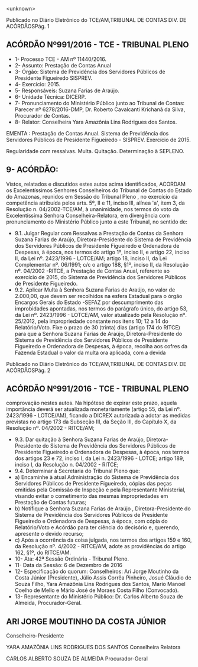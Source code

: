 &lt;unknown&gt;

Publicado  no  Diário Eletrônico do TCE/AM,TRIBUNAL DE CONTAS DIV. DE  ACÓRDÃOSPág. 1

## ACÓRDÃO Nº991/2016 - TCE - TRIBUNAL PLENO

- 1- Processo TCE - AM nº 11440/2016.
- 2- Assunto: Prestação de Contas Anual
- 3- Órgão: Sistema de Previdência  dos Servidores Públicos de Presidente Figueiredo  SISPREV.
- 4- Exercício: 2015.
- 5- Responsáveis: Suzana Farias de Araújo.
- 6- Unidade Técnica: DICERP.
- 7- Pronunciamento  do Ministério  Público  junto  ao Tribunal  de Contas: Parecer  nº 6278/2016-DMP, Dr. Roberto Cavalcanti Krichanã da Silva, Procurador de Contas.
- 8- Relator: Conselheira Yara Amazônia Lins Rodrigues dos Santos.

EMENTA :  Prestação de Contas  Anual. Sistema de Previdência dos Servidores Públicos de Presidente Figueiredo - SISPREV. Exercício de 2015.

Regularidade com ressalvas. Multa. Quitação. Determinação à SEPLENO.

## 9- ACÓRDÃO:

Vistos, relatados e discutidos estes autos acima identificados, ACORDAM os Excelentíssimos Senhores Conselheiros do Tribunal de Contas do Estado do Amazonas, reunidos em Sessão do Tribunal Pleno , no exercício da competência atribuída pelos arts. 5º, II e 11, inciso III, alínea 'a', item 3, da Resolução n. 04/2002-TCE/AM, à unanimidade, nos termos do voto da Excelentíssima Senhora Conselheira-Relatora, em divergência com pronunciamento do Ministério Público junto a este Tribunal, no sentido de:

- 9.1. Julgar  Regular  com  Ressalvas a  Prestação  de  Contas  da Senhora Suzana Farias de Araújo, Diretora-Presidente do Sistema de Previdência dos  Servidores  Públicos de  Presidente Figueiredo e Ordenadora de Despesas, à época, nos termos do artigo 1º, inciso II, e artigo 22, inciso II, da Lei nº. 2423/1996 - LOTCE/AM; artigo 18, inciso II,  da Lei Complementar nº. 06/1991; c/c o artigo 188, §1º, inciso II, da Resolução  nº. 04/2002 -RITCE,  a  Prestação  de  Contas  Anual, referente ao exercício de 2015, do Sistema  de  Previdência  dos Servidores Públicos de Presidente Figueiredo.
- 9.2. Aplicar  Multa à  Senhora  Suzana  Farias  de  Araújo,  no  valor  de 2.000,00, que  devem ser recolhidos na esfera Estadual para o órgão Encargos Gerais do Estado -SEFAZ por descumprimento das improbidades apontadas, nos termos do parágrafo único, do artigo 53, da Lei nº. 2423/1996 - LOTCE/AM, valor atualizado pela Resolução nº. 25/2012,  pela  impropriedade  constante  nos  itens  10;  12  a  14  do Relatório/Voto. Fixe o prazo de 30 (trinta)  dias (artigo 174 do RITCE) para que a Senhora Suzana Farias de  Araújo, Diretora-Presidente do Sistema de Previdência dos Servidores Públicos de Presidente Figueiredo e Ordenadora de Despesas, à época, recolha aos cofres da Fazenda  Estadual  o  valor  da  multa  ora  aplicada,  com  a  devida

Publicado  no  Diário Eletrônico do TCE/AM,TRIBUNAL DE CONTAS DIV. DE  ACÓRDÃOSPág. 2

## ACÓRDÃO Nº991/2016 - TCE - TRIBUNAL PLENO

comprovação nestes autos. Na hipótese de expirar este prazo, aquela importância deverá ser atualizada monetariamente (artigo 55, da Lei nº. 2423/1996  -  LOTCE/AM),  ficando  a  DICREX  autorizada  a  adotar  as medidas  previstas  no  artigo  173  da  Subseção  III,  da  Seção  III,  do Capítulo X, da Resolução nº. 04/2002 - RITCE/AM;

- 9.3. Dar quitação à  Senhora Suzana Farias de  Araújo, Diretora-Presidente do  Sistema  de  Previdência  dos  Servidores  Públicos  de  Presidente Figueiredo e Ordenadora de Despesas, à época, nos termos dos artigos 23 e 72, inciso I, da Lei n. 2423/1996 - LOTCE; artigo 189, inciso I, da Resolução n. 04/2002 - RITCE;
- 9.4. Determinar à Secretaria do Tribunal Pleno que:
- a) Encaminhe  à  atual  Administração  do  Sistema  de  Previdência  dos Servidores  Públicos  de  Presidente  Figueiredo,  cópias  das  peças emitidas pela Comissão de Inspeção e pela Representante Ministerial, visando evitar o cometimento das mesmas impropriedades em Prestação de Contas futuras;
- b) Notifique a Senhora Suzana Farias de Araújo , Diretora-Presidente do Sistema de Previdência dos Servidores Públicos de Presidente Figueiredo  e  Ordenadora  de  Despesas,  à  época,  com  cópia  do Relatório/Voto e Acórdão para ter ciência do decisório e, querendo, apresente o devido recurso;
- c) Após a ocorrência da coisa julgada,  nos termos dos artigos 159 e 160, da Resolução nº. 4/2002 - RITCE/AM, adote as providências do artigo 162, §1º, do RITCE/AM.
- 10-  Ata: 42ª Sessão Ordinária - Tribunal Pleno.
- 11-  Data da Sessão: 6 de Dezembro de 2016
- 12-  Especificação  do  quorum: Conselheiros: Ari Jorge  Moutinho  da  Costa  Júnior (Presidente),  Júlio Assis  Corrêa  Pinheiro, Josué  Cláudio  de  Souza  Filho, Yara Amazônia Lins Rodrigues dos Santos, Mario Manoel Coelho de Mello e Mário José de Moraes Costa Filho (Convocado).
- 13-  Representante  do  Ministério  Público: Dr. Carlos  Alberto  Souza  de Almeida, Procurador-Geral.

## ARI JORGE MOUTINHO DA COSTA JÚNIOR

Conselheiro-Presidente

YARA AMAZÔNIA LINS RODRIGUES DOS SANTOS Conselheira Relatora

CARLOS ALBERTO SOUZA DE ALMEIDA Procurador-Geral